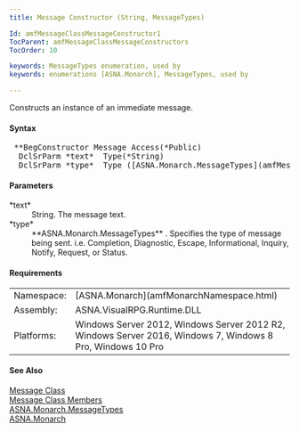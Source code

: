 ```yaml
---
title: Message Constructor (String, MessageTypes)

Id: amfMessageClassMessageConstructor1
TocParent: amfMessageClassMessageConstructors
TocOrder: 10

keywords: MessageTypes enumeration, used by
keywords: enumerations [ASNA.Monarch], MessageTypes, used by

---
```


Constructs an instance of an immediate message.

#### Syntax
<pre class="syntax"> **BegConstructor Message Access(*Public)
  DclSrParm *text*  Type(*String)
  DclSrParm *type*  Type ([ASNA.Monarch.MessageTypes](amfMessageTypesEnumeration.html))**       </pre>

#### Parameters
<dl>
        <dt>
 *text* 
        </dt>
        <dd>String. The message text.</dd>
        <dt>
 *type* 
        </dt>
        <dd>
 **ASNA.Monarch.MessageTypes** . Specifies the
        type of message being sent. i.e. Completion, Diagnostic,
        Escape, Informational, Inquiry, Notify, Request, or
        Status.</dd>
</dl>

<!-- start -->

#### Requirements
<table class="dttable" cellspacing="0" cellpadding="4" width="60%">
           <colgroup>
            <col width="15%" style="font-weight:bold" />
            <col width="85%" />
          </colgroup>
          <tr>
            <td>Namespace:</td>
            <td>[ASNA.Monarch](amfMonarchNamespace.html)</td>
          </tr>
          <tr>
            <td>Assembly:</td>
            <td>ASNA.VisualRPG.Runtime.DLL</td>
          </tr>
         <tr>
            <td>Platforms:</td>
            <td> Windows Server 2012, Windows Server 2012 R2, Windows Server 2016, Windows 7, Windows 8 Pro, Windows 10 Pro</td>
         </tr>
</table>

<!-- end -->

#### See Also
[Message Class](amfMessageClass.html) <br /> [Message Class Members](amfMessageClassMembers.html) <br /> [ ASNA.Monarch.MessageTypes](amfMessageTypesEnumeration.html) <br /> [ASNA.Monarch](amfMonarchNamespace.html)
